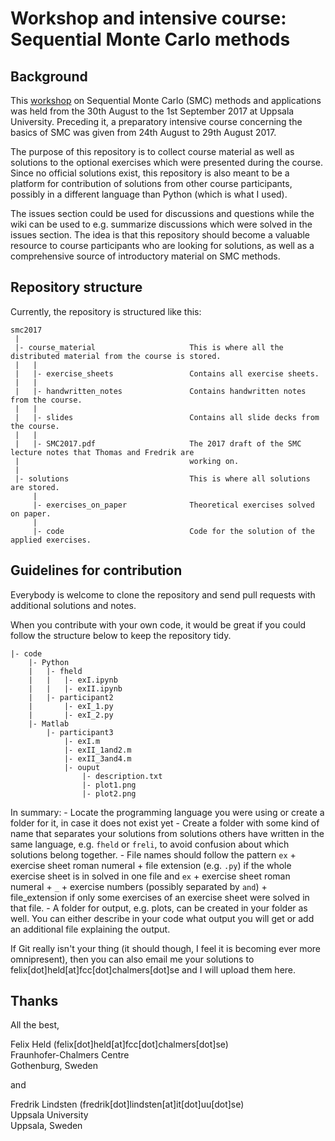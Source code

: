 # Workshop and intensive course: Sequential Monte Carlo methods 

## Background

This [workshop](https://www.it.uu.se/conferences/smc2017) on Sequential Monte Carlo (SMC) methods and applications was held from the 30th August to the 1st September 2017 at Uppsala University. Preceding it, a preparatory intensive course concerning the basics of SMC was given from 24th August to 29th August 2017.

The purpose of this repository is to collect course material as well as solutions to the optional exercises which were presented during the course. Since no official solutions exist, this repository is also meant to be a platform for contribution of solutions from other course participants, possibly in a different language than Python (which is what I used). 

The issues section could be used for discussions and questions while the wiki can be used to e.g. summarize discussions which were solved in the issues section. The idea is that this repository should become a valuable resource to course participants who are looking for solutions, as well as a comprehensive source of introductory material on SMC methods.

## Repository structure

Currently, the repository is structured like this:

    smc2017
     |
     |- course_material                     This is where all the distributed material from the course is stored.
     |   |
     |   |- exercise_sheets                 Contains all exercise sheets.
     |   |
     |   |- handwritten_notes               Contains handwritten notes from the course.
     |   |
     |   |- slides                          Contains all slide decks from the course.
     |   |
     |   |- SMC2017.pdf                     The 2017 draft of the SMC lecture notes that Thomas and Fredrik are 
     |                                      working on.
     | 
     |- solutions                           This is where all solutions are stored.
         |
         |- exercises_on_paper              Theoretical exercises solved on paper.
         |
         |- code                            Code for the solution of the applied exercises.

## Guidelines for contribution

Everybody is welcome to clone the repository and send pull requests with additional solutions and notes. 

When you contribute with your own code, it would be great if you could follow the structure below to keep
the repository tidy.

    |- code
        |- Python
        |   |- fheld
        |   |   |- exI.ipynb
        |   |   |- exII.ipynb
        |   |- participant2
        |       |- exI_1.py
        |       |- exI_2.py
        |- Matlab
            |- participant3
                |- exI.m
                |- exII_1and2.m
                |- exII_3and4.m
                |- ouput
                    |- description.txt
                    |- plot1.png
                    |- plot2.png

In summary:
    - Locate the programming language you were using or create a folder for it, in case it does not exist yet
    - Create a folder with some kind of name that separates your solutions from solutions others have written
      in the same language, e.g. `fheld` or `freli`, to avoid confusion about which solutions belong together.
    - File names should follow the pattern
        `ex` + exercise sheet roman numeral + file extension (e.g. `.py`)
      if the whole exercise sheet is in solved in one file and
        `ex` + exercise sheet roman numeral + `_` + exercise numbers (possibly separated by `and`) + file_extension
      if only some exercises of an exercise sheet were solved in that file.
    - A folder for output, e.g. plots, can be created in your folder as well. You can either describe in
      your code what output you will get or add an additional file explaining the output.

If Git really isn't your thing (it should though, I feel it is becoming ever more omnipresent), then you can also email me your solutions to felix[dot]held[at]fcc[dot]chalmers[dot]se and I will upload them here.

## Thanks

All the best,

Felix Held (felix[dot]held[at]fcc[dot]chalmers[dot]se)<br>
Fraunhofer-Chalmers Centre<br>
Gothenburg, Sweden

and

Fredrik Lindsten (fredrik[dot]lindsten[at]it[dot]uu[dot]se)<br>
Uppsala University<br>
Uppsala, Sweden